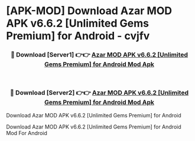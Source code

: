 # [APK-MOD] Download Azar MOD APK v6.6.2 [Unlimited Gems Premium] for Android - cvjfv


<div align="center">
<h3>🔴 Download [Server1] 👉👉 <a href="https://apk-comot.site?title=Azar_MOD_APK_v6.6.2_[Unlimited_Gems_Premium]_for_Android">Azar MOD APK v6.6.2 [Unlimited Gems Premium] for Android Mod Apk</a></h3><br>
<h3>🔴 Download [Server2] 👉👉 <a href="https://apk-comot.site?title=Azar_MOD_APK_v6.6.2_[Unlimited_Gems_Premium]_for_Android">Azar MOD APK v6.6.2 [Unlimited Gems Premium] for Android Mod Apk</a></h3>
</div>



Download Azar MOD APK v6.6.2 [Unlimited Gems Premium] for Android 

Download Azar MOD APK v6.6.2 [Unlimited Gems Premium] for Android Mod For Android
